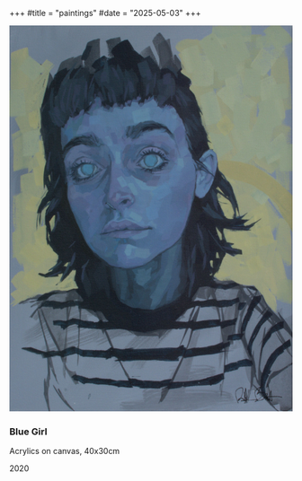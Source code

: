 +++
#title = "paintings"
#date = "2025-05-03"
+++

![blue girl](/blue.jpg)
### Blue Girl
Acrylics on canvas, 40x30cm

2020